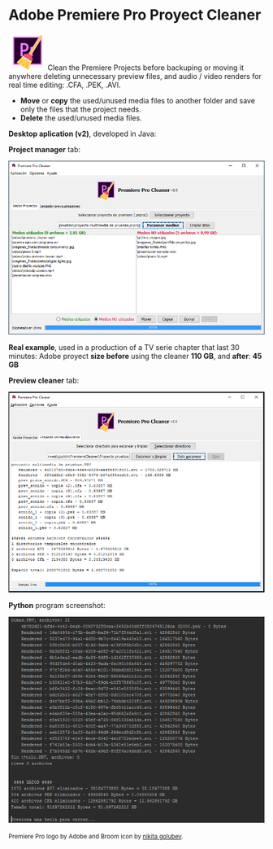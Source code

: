 # Adobe Premiere Pro Proyect Cleaner
<img src="/java_gui_project/PremiereCleaner_v2/src/img/logo_small.png">
Clean the Premiere Projects before backuping or moving it anywhere deleting unnecessary preview files, and audio / video renders for real time editing: .CFA, .PEK, .AVI.

* <b>Move</b> or <b>copy</b> the used/unused media files to another folder and save only the files that the project needs.
* <b>Delete</b> the used/unused media files.

<p><b>Desktop aplication (v2)</b>, developed in Java:</p>

<p><b>Project manager</b> tab:</p>
<img src="./screenshot_desktop_application_v2.PNG" width="600">

<b>Real example</b>, used in a production of a TV serie chapter that last 30 minutes:
Adobe proyect <b>size before</b> using the cleaner <b>110 GB</b>, and <b>after</b>: <b>45 GB</b>
<p><b>Preview cleaner</b> tab:</p>
<img src="./screenshot_desktop_application_v2_tab2.PNG" width="600">

<p><b>Python</b> program screenshot:</p>
<img src="./python_app/adobe-premiere-pro-cleaner.PNG" width="550">

<small>Premiere Pro logo by Adobe and Broom icon by <a href="http://www.flaticon.com/authors/nikita-golubev">nikita golubev</a>.</small>
